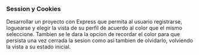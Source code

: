 ### Session y Cookies

Desarrollar un proyecto con Express que permita al usuario registrarse, loguearse y elegir la vista de su perfil de acuerdo al color que el mismo seleccione.
Tambien se le dara la opcion de recordar el color para que persista una vez cerrada la sesion como asi tambien de olvidarlo, volviendo la vista a su estado inicial.


  